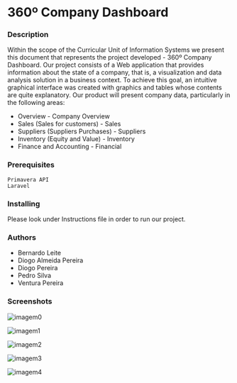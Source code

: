 # 360º Company Dashboard

### Description

Within the scope of the Curricular Unit of Information Systems we present this document that represents the project developed - 360º Company Dashboard. Our project consists of a Web application that provides information about the state of a company, that is, a visualization and data analysis solution in a business context. To achieve this goal, an intuitive graphical interface was created with graphics and tables whose contents are quite explanatory.
Our product will present company data, particularly in the following areas:

* Overview - Company Overview
* Sales (Sales for customers) - Sales
* Suppliers (Suppliers Purchases) - Suppliers
* Inventory (Equity and Value) - Inventory
* Finance and Accounting - Financial

### Prerequisites
```
Primavera API 
Laravel
```

### Installing

Please look under Instructions file in order to run our project.

### Authors

* Bernardo Leite 
* Diogo Almeida Pereira
* Diogo Pereira 
* Pedro Silva 
* Ventura Pereira 

### Screenshots

![imagem0](https://user-images.githubusercontent.com/22004638/51409196-fe5b9e80-1b58-11e9-8d99-90aad0f5a68e.png)

![imagem1](https://user-images.githubusercontent.com/22004638/51409226-1c290380-1b59-11e9-8d5d-1bfc29e92259.png)

![imagem2](https://user-images.githubusercontent.com/22004638/51409250-2f3bd380-1b59-11e9-8a4b-2cdcf74771d4.png)

![imagem3](https://user-images.githubusercontent.com/22004638/51409253-31059700-1b59-11e9-9b67-49cbc46a1a6b.png)

![imagem4](https://user-images.githubusercontent.com/22004638/51409255-32cf5a80-1b59-11e9-9b1a-93028e774b4d.png)
